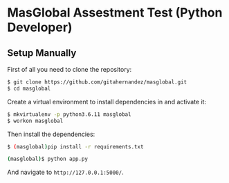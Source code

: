 # MasGlobal Assestment Test (Python Developer)

## Setup Manually

First of all you need to clone the repository:

```sh
$ git clone https://github.com/gitahernandez/masglobal.git
$ cd masglobal
```

Create a virtual environment to install dependencies in and activate it:

```sh
$ mkvirtualenv -p python3.6.11 masglobal
$ workon masglobal
```

Then install the dependencies:

```sh
$ (masglobal)pip install -r requirements.txt
```

```sh
(masglobal)$ python app.py
```
And navigate to `http://127.0.0.1:5000/`.

